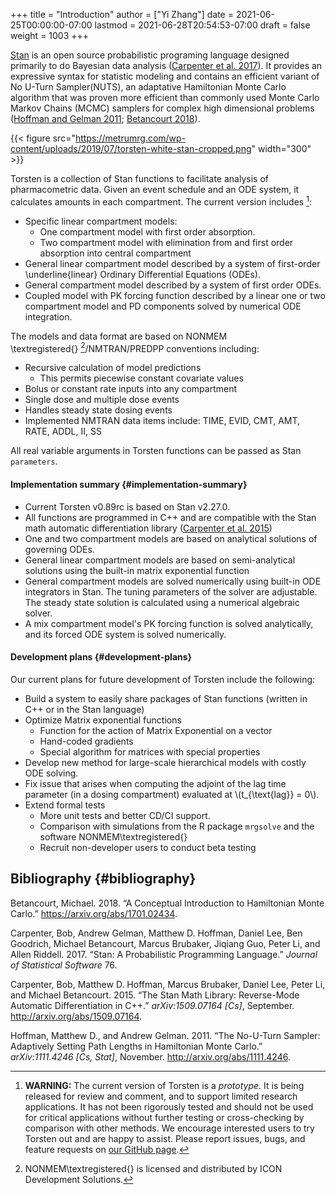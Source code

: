 +++
title = "Introduction"
author = ["Yi Zhang"]
date = 2021-06-25T00:00:00-07:00
lastmod = 2021-06-28T20:54:53-07:00
draft = false
weight = 1003
+++

[Stan](https://mc-stan.org/) is an open source probabilistic programing language designed
primarily to do Bayesian data analysis
([Carpenter et al. 2017](#orga044fbc)). It provides an expressive syntax for statistic
modeling and contains an efficient variant of No U-Turn
Sampler(NUTS), an adaptative Hamiltonian Monte Carlo
algorithm that was proven more efficient than commonly used Monte Carlo Markov Chains
(MCMC) samplers for complex high dimensional problems ([Hoffman and Gelman 2011](#org258f4bf); [Betancourt 2018](#orgb5cbcee)).

{{< figure src="https://metrumrg.com/wp-content/uploads/2019/07/torsten-white-stan-cropped.png" width="300" >}}

Torsten is a collection of Stan functions to facilitate analysis of
pharmacometric data. Given an event schedule and an ODE system, it calculates amounts
in each compartment. The current version includes&nbsp;[^fn:1]:

-   Specific linear compartment models:
    -   One compartment model with first order absorption.
    -   Two compartment model with elimination from and first order absorption into central compartment
-   General linear compartment model described by a system of first-order \underline{linear} Ordinary Differential Equations (ODEs).
-   General compartment model described by a system of first order ODEs.
-   Coupled model with PK forcing function described by a linear one or two compartment model and PD components solved by numerical ODE integration.

The models and data format are based on
NONMEM \textregistered{}&nbsp;[^fn:2]/NMTRAN/PREDPP
conventions including:

-   Recursive calculation of model predictions
    -   This permits piecewise constant covariate values
-   Bolus or constant rate inputs into any compartment
-   Single dose and multiple dose events
-   Handles steady state dosing events
-   Implemented NMTRAN data items include: TIME, EVID, CMT, AMT, RATE, ADDL, II, SS

All real variable arguments in Torsten functions can be passed as Stan `parameters`.


#### Implementation summary {#implementation-summary}

-   Current Torsten v0.89rc is based on Stan v2.27.0.
-   All functions are programmed in C++ and are compatible
    with the Stan math automatic differentiation library ([Carpenter et al. 2015](#orgb113eec))
-   One and two compartment models are based on analytical solutions of governing ODEs.
-   General linear compartment models are based on semi-analytical solutions using the built-in matrix exponential function
-   General compartment models are solved numerically using built-in ODE integrators in Stan. The tuning parameters of the solver are adjustable. The steady state solution is calculated using a numerical algebraic solver.
-   A mix compartment model's PK forcing function is solved analytically, and its forced ODE system is solved numerically.


#### Development plans {#development-plans}

Our current plans for future development of Torsten include the
following:

-   Build a system to easily share packages of Stan functions
    (written in C++ or in the Stan language)
-   Optimize Matrix exponential functions
    -   Function for the action of Matrix Exponential on a vector
    -   Hand-coded gradients
    -   Special algorithm for matrices with special properties
-   Develop new method for large-scale hierarchical models with costly
    ODE solving.
-   Fix issue that arises when computing the adjoint of the lag time
    parameter (in a dosing compartment) evaluated at \\(t\_{\text{lag}} = 0\\).
-   Extend formal tests
    -   More unit tests and better CD/CI support.
    -   Comparison with simulations from the R package
        `mrgsolve` and the software NONMEM\textregistered{}
    -   Recruit non-developer users to conduct beta testing


## Bibliography {#bibliography}

<a id="orgb5cbcee"></a>Betancourt, Michael. 2018. “A Conceptual Introduction to Hamiltonian Monte Carlo.” <https://arxiv.org/abs/1701.02434>.

<a id="orga044fbc"></a>Carpenter, Bob, Andrew Gelman, Matthew D. Hoffman, Daniel Lee, Ben Goodrich, Michael Betancourt, Marcus Brubaker, Jiqiang Guo, Peter Li, and Allen Riddell. 2017. “Stan: A Probabilistic Programming Language.” _Journal of Statistical Software_ 76.

<a id="orgb113eec"></a>Carpenter, Bob, Matthew D. Hoffman, Marcus Brubaker, Daniel Lee, Peter Li, and Michael Betancourt. 2015. “The Stan Math Library: Reverse-Mode Automatic Differentiation in C++.” _arXiv:1509.07164 [Cs]_, September. <http://arxiv.org/abs/1509.07164>.

<a id="org258f4bf"></a>Hoffman, Matthew D., and Andrew Gelman. 2011. “The No-U-Turn Sampler: Adaptively Setting Path Lengths in Hamiltonian Monte Carlo.” _arXiv:1111.4246 [Cs, Stat]_, November. <http://arxiv.org/abs/1111.4246>.

[^fn:1]: **WARNING:** The current version of Torsten is a _prototype_. It is being released for review and comment, and to support limited research applications. It has not been rigorously tested and should not be used for critical applications without further testing or cross-checking by comparison with other methods. We encourage interested users to try Torsten out and are happy to assist. Please report issues, bugs, and feature requests on [our GitHub page](https://github.com/metrumresearchgroup/stan).
[^fn:2]: NONMEM\textregistered{} is licensed and distributed by ICON Development Solutions.
